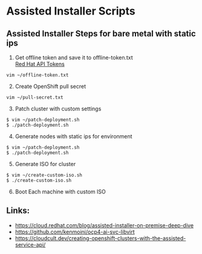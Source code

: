# Assisted Installer Scripts

## Assisted Installer Steps for bare metal with static ips
1. Get offline token and save it to offline-token.txt  
[Red Hat API Tokens](https://access.redhat.com/management/api)
```
vim ~/offline-token.txt
```

2. Create OpenShift pull secret
```
vim ~/pull-secret.txt
```
3. Patch cluster with custom settings
```
$ vim ~/patch-deployment.sh
$ ./patch-deployment.sh
```

4. Generate nodes with static ips for environment
```
$ vim ~/patch-deployment.sh
$ ./patch-deployment.sh
``` 
5. Generate ISO for cluster
```
$ vim ~/create-custom-iso.sh
$ ./create-custom-iso.sh
```

6. Boot Each machine with custom ISO

## Links: 
* https://cloud.redhat.com/blog/assisted-installer-on-premise-deep-dive
* https://github.com/kenmoini/ocp4-ai-svc-libvirt
* https://cloudcult.dev/creating-openshift-clusters-with-the-assisted-service-api/